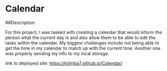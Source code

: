 # Calendar

##Description


For this project, I was tasked with creating a calendar that would inform the person what the current day is and also allow them to be able to edit the tasks within the calendar. My biggest challenges include not being able to get the time in my calendar to match up with the current time. Another one was properly sending my info to my local storage. 



link to deployed site: https://kilimba7.github.io/Calendar/